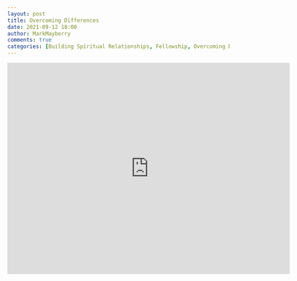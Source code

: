 ```yaml
---
layout: post
title: Overcoming Differences
date: 2021-09-12 18:00
author: MarkMayberry
comments: true
categories: [Building Spiritual Relationships, Fellowship, Overcoming Destructive Attitudes, Relationships, Sermon]
---
```

<p><iframe src="https://player.vimeo.com/video/607872689?h=b84a8e4785&amp;title=0&amp;byline=0" width="640" height="480" frameborder="0" allowfullscreen=""></iframe></p>
